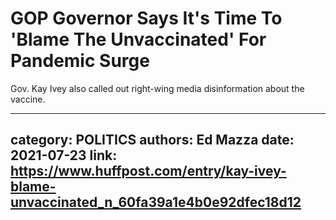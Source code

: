 # GOP Governor Says It's Time To 'Blame The Unvaccinated' For Pandemic Surge

Gov. Kay Ivey also called out right-wing media disinformation about the vaccine.

---
category: POLITICS
authors: Ed Mazza
date: 2021-07-23
link: https://www.huffpost.com/entry/kay-ivey-blame-unvaccinated_n_60fa39a1e4b0e92dfec18d12
---
